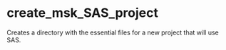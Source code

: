 # create_msk_SAS_project
Creates a directory with the essential files for a new project that will use SAS.
